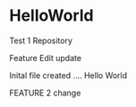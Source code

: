 # HelloWorld
Test 1 Repository



Feature Edit update



Inital file created .... Hello World

FEATURE 2 change
